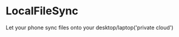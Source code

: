 LocalFileSync
===============
Let your phone sync files onto your desktop/laptop('private cloud')



